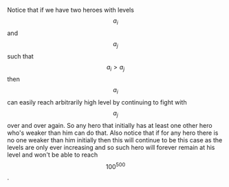 Notice that if we have two heroes with levels $$a_i$$ and $$a_j$$ such that $$a_i > a_j$$ then $$a_i$$ can easily reach arbitrarily high level by continuing to fight with $$a_j$$ over and over again.  So any hero that initially has at least one other hero who's weaker than him can do that.  Also notice that if for any hero there is no one weaker than him initially then this will continue to be this case as the levels are only ever increasing and so such hero will forever remain at his level and won't be able to reach $$100^{500}$$.
